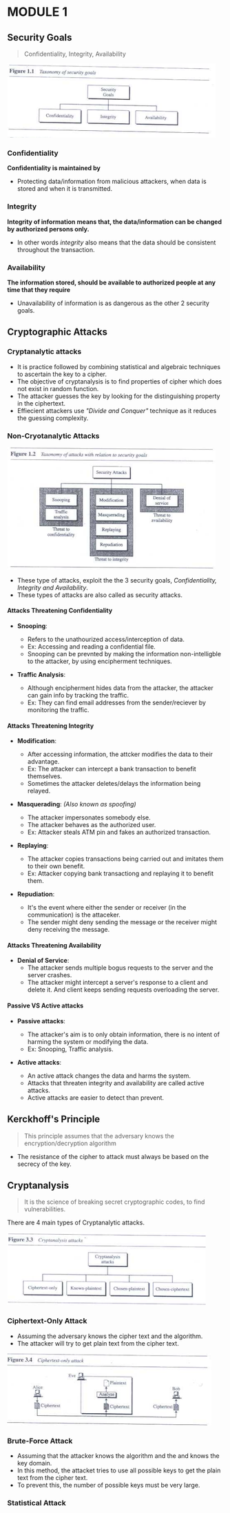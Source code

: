 # MODULE 1

## Security Goals

> Confidentiality, Integrity, Availability
<img src = "security_goals.png">

### Confidentiality

<b>Confidentiality is maintained by</b>

* Protecting data/information from malicious attackers, when data is stored and when it is transmitted.

### Integrity

<b>Integrity of information means that, the data/information can be changed by authorized persons only.</b>

* In other words _integrity_ also means that the data should be consistent throughout the transaction.

### Availability

**The information stored, should be available to authorized people at any time that they require**
* Unavailability of information is as dangerous as the other 2 security goals.

## Cryptographic Attacks

### Cryptanalytic attacks

* It is practice followed by combining statistical and algebraic techniques to ascertain the key to a cipher.
* The objective of cryptanalysis is to find properties of cipher which does not exist in random function.
* The attacker guesses the key by looking for the distinguishing property in the ciphertext.
* Effiecient attackers use _"Divide and Conquer"_ technique as it reduces the guessing complexity.

### Non-Cryotanalytic Attacks
<img src = "attacks.png">

* These type of attacks, exploit the the 3 security goals, _Confidentiality, Integrity and Availability_.
* These types of attacks are also called as security attacks.

#### Attacks Threatening Confidentiality

* **Snooping**: 
    * Refers to the unathourized access/interception of data.
    * Ex: Accessing and reading a confidential file.
    * Snooping can be prevnted by making the information non-intelligble to the attacker, by using encipherment techniques.
    
* **Traffic Analysis**:
    * Although encipherment hides data from the attacker, the attacker can gain info by tracking the traffic.
    * Ex: They can find email addresses from the sender/reciever by monitoring the traffic.

#### Attacks Threatening Integrity

* **Modification**:
    * After accessing information, the attcker modifies the data to their advantage.
    * Ex: The attacker can intercept a bank transaction to benefit themselves.
    * Sometimes the attacker deletes/delays the information being relayed.

* **Masquerading**: _(Also known as spoofing)_
    * The attacker impersonates somebody else.
    * The attacker behaves as the authorized user.
    * Ex: Attacker steals ATM pin and fakes an authorized transaction.

* **Replaying**:
    * The attacker copies transactions being carried out and imitates them to their own benefit.
    * Ex: Attacker copying bank transactiong and replaying it to benefit them.

* **Repudiation**:
    * It's the event where either the sender or receiver (in the communication) is the attaceker.
    * The sender might deny sending the message or the receiver might deny receiving the message.

#### Attacks Threatening Availability

* **Denial of Service**:
    * The attacker sends multiple bogus requests to the server and the server crashes.
    * The attacker might intercept a server's response to a client and delete it. And client keeps sending requests overloading the server.

#### Passive VS Active attacks

* **Passive attacks**:
    * The attacker's aim is to only obtain information, there is no intent of harming the system or modifying the data.
    * Ex: Snooping, Traffic analysis.

* **Active attacks**:
    * An active attack changes the data and harms the system.
    * Attacks that threaten integrity and availability are called active attacks.
    * Active attacks are easier to detect than prevent.

## Kerckhoff's Principle

> This principle assumes that the adversary knows the encryption/decryption algorithm

* The resistance of the cipher to attack must always be based on the secrecy of the key.

## Cryptanalysis

> It is the science of breaking secret cryptographic codes, to find vulnerabilities.

There are 4 main types of Cryptanalytic attacks.

<img src = "crypt_ana_attacks.png">

### Ciphertext-Only Attack

* Assuming the adversary knows the cipher text and the algorithm.
* The attacker will try to get plain text from the cipher text.

<img src = "cipher_text_only.png">

### Brute-Force Attack

* Assuming that the attacker knows the algorithm and the and knows the key domain.
* In this method, the attacket tries to use all possible keys to get the plain text from the cipher text.
* To prevent this, the number of possible keys must be very large.

### Statistical Attack


